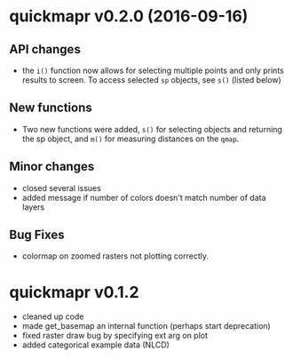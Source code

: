 # quickmapr v0.2.0 (2016-09-16)

## API changes
- the `i()` function now allows for selecting multiple points and only prints 
results to screen.  To access selected `sp` objects, see `s()` (listed below)

## New functions
- Two new functions were added, `s()` for selecting objects and returning the sp
object, and `m()` for measuring distances on the `qmap`.

## Minor changes
- closed several issues
- added message if number of colors doesn't match number of data layers

## Bug Fixes
- colormap on zoomed rasters not plotting correctly.

# quickmapr v0.1.2

- cleaned up code
- made get_basemap an internal function (perhaps start deprecation)
- fixed raster draw bug by specifying ext arg on plot
- added categorical example data (NLCD)